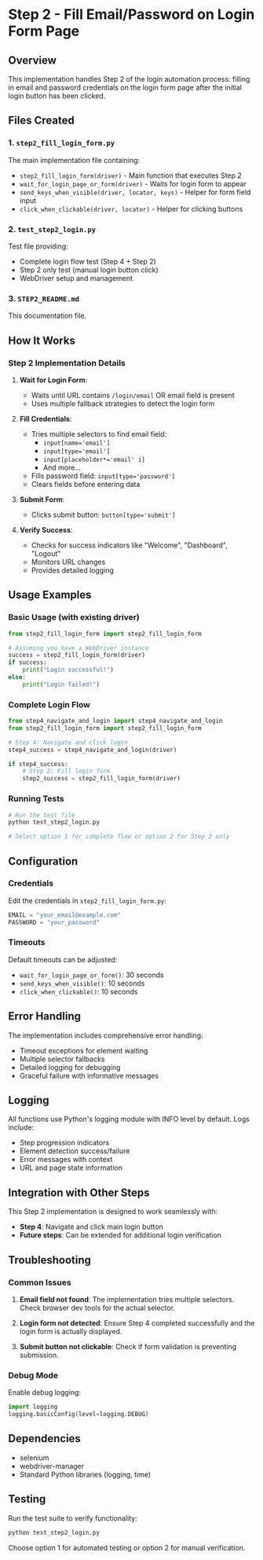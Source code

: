 # Step 2 - Fill Email/Password on Login Form Page

## Overview
This implementation handles Step 2 of the login automation process: filling in email and password credentials on the login form page after the initial login button has been clicked.

## Files Created

### 1. `step2_fill_login_form.py`
The main implementation file containing:
- `step2_fill_login_form(driver)` - Main function that executes Step 2
- `wait_for_login_page_or_form(driver)` - Waits for login form to appear
- `send_keys_when_visible(driver, locator, keys)` - Helper for form field input
- `click_when_clickable(driver, locator)` - Helper for clicking buttons

### 2. `test_step2_login.py` 
Test file providing:
- Complete login flow test (Step 4 + Step 2)
- Step 2 only test (manual login button click)
- WebDriver setup and management

### 3. `STEP2_README.md`
This documentation file.

## How It Works

### Step 2 Implementation Details

1. **Wait for Login Form**: 
   - Waits until URL contains `/login/email` OR email field is present
   - Uses multiple fallback strategies to detect the login form

2. **Fill Credentials**:
   - Tries multiple selectors to find email field:
     - `input[name='email']`
     - `input[type='email']`
     - `input[placeholder*='email' i]`
     - And more...
   - Fills password field: `input[type='password']`
   - Clears fields before entering data

3. **Submit Form**:
   - Clicks submit button: `button[type='submit']`

4. **Verify Success**:
   - Checks for success indicators like "Welcome", "Dashboard", "Logout"
   - Monitors URL changes
   - Provides detailed logging

## Usage Examples

### Basic Usage (with existing driver)
```python
from step2_fill_login_form import step2_fill_login_form

# Assuming you have a WebDriver instance
success = step2_fill_login_form(driver)
if success:
    print("Login successful!")
else:
    print("Login failed!")
```

### Complete Login Flow
```python
from step4_navigate_and_login import step4_navigate_and_login
from step2_fill_login_form import step2_fill_login_form

# Step 4: Navigate and click login
step4_success = step4_navigate_and_login(driver)

if step4_success:
    # Step 2: Fill login form
    step2_success = step2_fill_login_form(driver)
```

### Running Tests
```bash
# Run the test file
python test_step2_login.py

# Select option 1 for complete flow or option 2 for Step 2 only
```

## Configuration

### Credentials
Edit the credentials in `step2_fill_login_form.py`:
```python
EMAIL = "your_email@example.com"
PASSWORD = "your_password"
```

### Timeouts
Default timeouts can be adjusted:
- `wait_for_login_page_or_form()`: 30 seconds
- `send_keys_when_visible()`: 10 seconds
- `click_when_clickable()`: 10 seconds

## Error Handling

The implementation includes comprehensive error handling:
- Timeout exceptions for element waiting
- Multiple selector fallbacks
- Detailed logging for debugging
- Graceful failure with informative messages

## Logging

All functions use Python's logging module with INFO level by default. Logs include:
- Step progression indicators
- Element detection success/failure
- Error messages with context
- URL and page state information

## Integration with Other Steps

This Step 2 implementation is designed to work seamlessly with:
- **Step 4**: Navigate and click main login button
- **Future steps**: Can be extended for additional login verification

## Troubleshooting

### Common Issues

1. **Email field not found**: The implementation tries multiple selectors. Check browser dev tools for the actual selector.

2. **Login form not detected**: Ensure Step 4 completed successfully and the login form is actually displayed.

3. **Submit button not clickable**: Check if form validation is preventing submission.

### Debug Mode
Enable debug logging:
```python
import logging
logging.basicConfig(level=logging.DEBUG)
```

## Dependencies
- selenium
- webdriver-manager
- Standard Python libraries (logging, time)

## Testing
Run the test suite to verify functionality:
```bash
python test_step2_login.py
```

Choose option 1 for automated testing or option 2 for manual verification.

